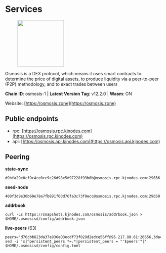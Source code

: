 # Services

<figure><img src="https://raw.githubusercontent.com/kj89/testnet_manuals/main/pingpub/logos/osmosis.png" width="150" alt=""><figcaption></figcaption></figure>

Osmosis is a DEX protocol, which means it uses smart contracts  to determine the price of digital assets, to produce liquidity  via a peer-to-peer (P2P) methodology, and to exact trades between users

**Chain ID**: osmosis-1 | **Latest Version Tag**: v12.2.0 | **Wasm**: ON

Website: [https://osmosis.zone](https://osmosis.zone)


## Public endpoints

* rpc: [https://osmosis.rpc.kjnodes.com](https://osmosis.rpc.kjnodes.com)
* api: [https://osmosis.api.kjnodes.com](https://osmosis.api.kjnodes.com)

## Peering

**state-sync**

```
d9bfa29e0cf9c4ce0cc9c26d98e5d97228f93b0b@osmosis.rpc.kjnodes.com:29656
```

**seed-node**

```
400f3d9e30b69e78a7fb891f60d76fa3c73f0ecc@osmosis.rpc.kjnodes.com:29659
```

**addrbook**
```
curl -Ls https://snapshots.kjnodes.com/osmosis/addrbook.json > $HOME/.osmosisd/config/addrbook.json
```

**live-peers** (63)
```
peers="d76cbb823da37a936e03ecdf73f028d2edce56ff@95.217.88.61:26656,3da441f9f76e0f937d0357b3775d84b428a4e51a@142.132.157.163:26656,ed122e68a8887fc44ce24b1da680c572bf37cc3a@216.128.183.5:26656,6313d95a539368410b18da009d3c3248ba61362d@66.172.36.140:36656,478c0cbe30abd92c01acae24d814a991ea07af66@135.148.55.229:12556,42f42a4b3527b927d5002d45abd37f66ecdd4861@51.178.74.75:16656,f50a2ebf44d19c4816b5455f48b9cc671906ff1c@23.88.0.170:15609,9c7174051aa1ba0c90340ee9c5433d2aae4c3d28@67.209.54.22:26656,1e77db4642bf0f399b72bc01620e015ec05e14ce@51.81.155.97:26656,c9bf65acffea46ac8368cbe88f679519f7812f3b@18.142.38.209:26656,d7bb0b749b2522a6cd74e12cd45ec6795942aa66@65.108.137.189:26656,b0c96224e8302fe007ff9536cab2b57518dba936@162.55.243.82:2000,74e8ba742d8312c250f3237c8c8f3f951c01f9df@95.216.4.104:2003,173751092c573b78d0dd40677dc7d7f5b546dcfd@94.130.207.9:26656,47e4075978458bfc382630b2a46aabbbbf7977b2@143.198.234.114:26656,980b15331dece2aa8020c1800b9c00ddb273c872@138.201.32.103:30656,b76068b52bffb03ea585938c747f65c27fd9714e@34.83.76.169:26656,31e7a8b8cc97e85472c609f9d220fdd9536d4f4d@94.130.220.54:26656,e5555b7fbc51c966ba5a9730e4868fe91cb2c45c@51.159.0.207:26656,1c02ae0be21e3b08d9beadf91c26aec4193d2659@135.181.22.238:26656,82e224c9640048a6513c589e904c0d903bb99f32@74.118.140.23:26656,253bc0e57f48cb4f70493e6109b756208e20e8fe@135.181.171.121:26656,7270986f287d172fe000657ace73154859e95ca7@35.215.11.66:26656,5696d9806c883beb725fb469d90039d921107b5b@116.202.209.186:26656,5216d3614b5372048a8403feb6267a31f4601a44@157.90.91.20:10656,6cceba286b498d4a1931f85e35ea0fa433373057@88.198.128.170:26656,2ff9bc1740a721a9baeda01abee181997bb65568@142.132.140.20:26656,8a6d1179752c44d6cee9a900bbe88956486dd724@139.180.185.11:26856,70a678a91f735c3a2f89782d4fdbcaa58fab5241@51.161.84.41:26656,a8a72dce31fdd36db889b1203d9af5fb7155e4d3@65.108.122.246:26686,efbe79e244693ae343dd8b6308bf4b708da82200@74.118.139.212:26656,60a2c89e7253502e93517a026f44a2431cc81230@220.85.113.39:26656,800c7d4af8c1d9beefaa37b3dfa94e9dd928a05e@141.98.218.27:26656,3fe9dad254a0544b1d4bd72add18c24258c0e2da@165.232.178.40:26656,283b6dcdee789b3c356a45e65a5abc60ddcbbf8c@162.251.238.11:26656,259ab883ee76f92e82f8f14d463aaaa09d857fb9@144.76.70.108:9010,6b1dd134b30aeaeb2f21f33bd2cd0370a2275501@138.68.6.165:26656,7de231d5c75feb810a9196fa2a3e83e0576c88a9@212.95.53.152:26656,b15ff06834de16016d8d905162e1365423d21a66@35.172.193.124:26656,a5d0842d58c0fdd4ed10a39fd9c897cd168906d2@65.21.195.98:26706,2736d870197d443e463b4ff4b7b52f1cec920030@45.63.39.14:26656,5e9051d2ae7d9be1656a5348ad0916f255b96c73@135.181.214.17:26656,bfb67b2ae345955d6bc0991450120669c683386e@149.56.25.66:26656,62d98cb73edf5ea9193451fe8aa7c1528d36985e@34.95.48.112:26656,ca0481d7013194692c586eb78081fa4f298c6ccf@15.223.57.204:26656,43785e5ffd8783393ea8094f77efcee5bdbcdce3@78.141.244.18:26656,ba670b12f8771a0615907e7d26981970dffb3872@34.243.243.221:26656,72cd15ffcfd844985ccd14789a163a986ef82471@34.245.3.161:26656,724cef11bbe866269b3d67f7dd5ea539cc4096bf@198.244.164.186:26656,089b0de9671dc3cd00ded782693c03509b78b5d9@13.125.219.197:26656,ff57203dd2ae45c0098257d1a1f2b313ce565b51@18.217.57.20:26656,f4b811759e55f665180545ad5e1b42573f660861@135.181.181.251:26656,b8450ac06ab8ccac21b21bbbba8ea3751a479291@3.91.196.177:26656,30e9432879d5b0976b88e52120dc12338e40fc33@65.108.108.176:26656,42745690b41f6a7515c4a87d88efda2e82b55b76@78.46.94.183:26656,1528ce3b88d859f2f8c4160d9b155ecea5177a2e@142.132.146.105:26656,6945be12a7d357a39b9cfbb0018249b234fc4a15@54.241.143.196:26656,407267ac44b20a0a4258d0bbca1c9f657bf88d08@74.118.143.19:26656,a6283307952423c1751431c220d11ed36b61ed84@143.110.237.113:26656,20913e92e8b9ea2d80ad34edd9b52e97886cf616@54.37.30.181:26656,53a3f6ea82cb5502c6ecd37d7e15a01a4ccf383f@35.224.167.163:26656,0660d18b65340a55514f240dd517282ca286f169@176.9.28.62:26656,e14563e09158f793baf14beb2e0af865581f3bc1@185.228.138.13:2000"
sed -i 's|^persistent_peers *=.*|persistent_peers = "'$peers'"|' $HOME/.osmosisd/config/config.toml
```
